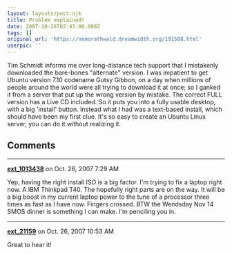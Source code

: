 ```yaml
---
layout: layouts/post.njk
title: Problem explained!
date: 2007-10-26T02:43:00.000Z
tags: []
original_url: 'https://nemorathwald.dreamwidth.org/191508.html'
userpic: ''
---
```

Tim Schmidt informs me over long-distance tech support that I mistakenly downloaded the bare-bones "alternate" version. I was impatient to get Ubuntu version 7.10 codename Gutsy Gibbon, on a day when millions of people around the world were all trying to download it at once; so I ganked it from a server that put up the wrong version by mistake. The correct FULL version has a Live CD included. So it puts you into a fully usable desktop, with a big 'install' button. Instead what I had was a text-based install, which should have been my first clue. It's so easy to create an Ubuntu Linux server, you can do it without realizing it.

## Comments

---

**[ext_1013438](https://www.dreamwidth.org/users/ext_1013438)** on Oct. 26, 2007 7:29 AM

Yep, having the right install ISO is a big factor. I'm trying to fix a laptop right now. A IBM Thinkpad T40. The hopefully right parts are on the way. It will be a big boost in my current laptop power to the tune of a processor three times as fast as I have now. Fingers crossed. BTW the Wendsday Nov 14 SMOS dinner is something I can make. I'm penciling you in.

---

**[ext_21159](https://www.dreamwidth.org/users/ext_21159)** on Oct. 26, 2007 10:53 AM

Great to hear it!
